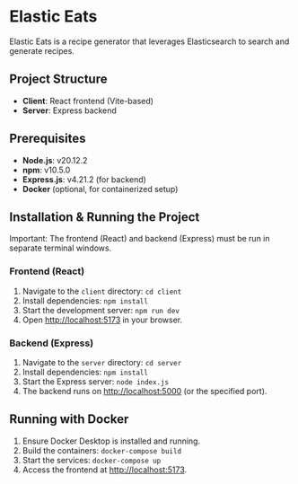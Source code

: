 # Elastic Eats

Elastic Eats is a recipe generator that leverages Elasticsearch to search and generate recipes.

## Project Structure

- **Client**: React frontend (Vite-based)
- **Server**: Express backend

## Prerequisites

- **Node.js**: v20.12.2
- **npm**: v10.5.0
- **Express.js**: v4.21.2 (for backend)
- **Docker** (optional, for containerized setup)

## Installation & Running the Project

Important: The frontend (React) and backend (Express) must be run in separate terminal windows.

### Frontend (React)

1. Navigate to the `client` directory:
   ```cd client```
2. Install dependencies:
   ```npm install```
3. Start the development server:
   ```npm run dev```
4. Open [http://localhost:5173](http://localhost:5173) in your browser.

### Backend (Express)

1. Navigate to the `server` directory:
   ```cd server```
2. Install dependencies:
   ```npm install```
3. Start the Express server:
   ```node index.js```
4. The backend runs on [http://localhost:5000](http://localhost:5000) (or the specified port).

## Running with Docker

1. Ensure Docker Desktop is installed and running.
2. Build the containers:
   ```docker-compose build```
3. Start the services:
   ```docker-compose up```
4. Access the frontend at [http://localhost:5173](http://localhost:5173).
